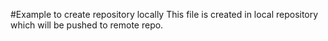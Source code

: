 #Example to create repository locally
This file is created in local repository which will be pushed to remote repo.